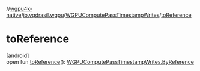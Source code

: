 //[wgpu4k-native](../../../index.md)/[io.ygdrasil.wgpu](../index.md)/[WGPUComputePassTimestampWrites](index.md)/[toReference](to-reference.md)

# toReference

[android]\
open fun [toReference](to-reference.md)(): [WGPUComputePassTimestampWrites.ByReference](../../io.ygdrasil.wgpu.android/-w-g-p-u-compute-pass-timestamp-writes/-by-reference/index.md)